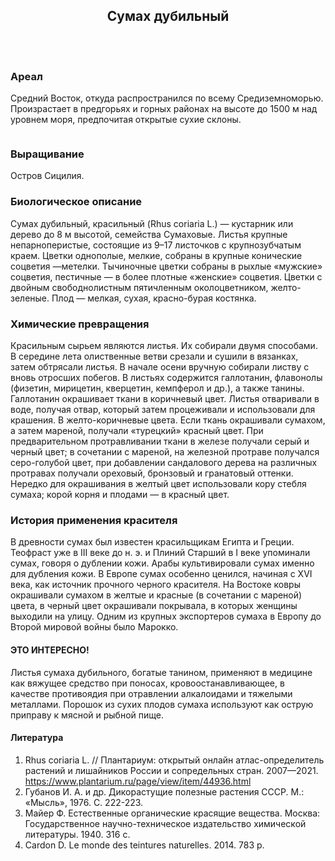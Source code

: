 <header class="map__article-header">
  <h2>Сумах дубильный</h2>
  <img src="img/map-plant-thumb.jpg" alt="">
</header>

### Ареал

Средний Восток, откуда распространился по всему Средиземноморью. Произрастает в предгорьях и горных районах на высоте до 1500 м над уровнем моря, предпочитая открытые сухие склоны.

<img src="img/map/rast3.svg" alt="">

### Выращивание

Остров Сицилия.

### Биологическое описание

Сумах дубильный, красильный (Rhus coriaria L.) — кустарник или дерево до 8 м высотой, семейства Сумаховые. Листья крупные непарноперистые, состоящие из 9–17 листочков с крупнозубчатым краем. Цветки однополые, мелкие, собраны в крупные конические соцветия —метелки. Тычиночные цветки собраны в рыхлые «мужские» соцветия, пестичные — в более плотные «женские» соцветия. Цветки с двойным свободнолистным пятичленным околоцветником, желто-зеленые. Плод — мелкая, сухая, красно-бурая костянка.

### Химические превращения

Красильным сырьем являются листья. Их собирали двумя способами. В середине лета олиственные ветви срезали и сушили в вязанках, затем обтрясали листья. В начале осени вручную собирали листву с вновь отросших побегов. В листьях содержится галлотанин, флавонолы (физетин, мирицетин, кверцетин, кемпферол и др.), а также танины. Галлотанин окрашивает ткани в коричневый цвет. Листья отваривали в воде, получая отвар, который затем процеживали и использовали для крашения. В желто-коричневые цвета. Если ткань окрашивали сумахом, а затем мареной, получали «турецкий» красный цвет. При предварительном протравливании ткани в железе получали серый и черный цвет; в сочетании с мареной, на железной протраве получался серо-голубой цвет, при добавлении сандалового дерева на различных протравах получали ореховый, бронзовый и гранатовый оттенки. Нередко для окрашивания в желтый цвет использовали кору стебля сумаха; корой корня и плодами  — в красный цвет.

### История применения красителя

В древности сумах был известен красильщикам Египта и Греции. Теофраст уже в III веке до н. э. и Плиний Старший в I веке упоминали сумах, говоря о дублении кожи. Арабы культивировали сумах именно для дубления кожи. В Европе сумах особенно ценился, начиная с XVI века, как источник прочного черного красителя. На Востоке ковры окрашивали сумахом в желтые и красные (в сочетании с мареной) цвета, в черный цвет окрашивали покрывала, в которых женщины выходили на улицу. Одним из крупных экспортеров сумаха в Европу до Второй мировой войны было Марокко.

<div class="section__fact">
  <h4>ЭТО ИНТЕРЕСНО!</h4>
  <p>Листья сумаха дубильного, богатые танином, применяют в медицине как вяжущее средство при поносах, кровоостанавливающее, в качестве противоядия при отравлении алкалоидами и тяжелыми металлами. Порошок из сухих плодов сумаха используют как острую приправу к мясной и рыбной пище.</p>
</div>

<h4 class="section__title-with-bg">Литература</h4>

1. Rhus coriaria L. // Плантариум: открытый онлайн атлас-определитель растений и лишайников России и сопредельных стран. 2007—2021. https://www.plantarium.ru/page/view/item/44936.html
2. Губанов И. А. и др. Дикорастущие полезные растения СССР. М.: «Мысль», 1976. С. 222-223.
3. Майер Ф. Естественные органические красящие вещества. Москва: Государственное научно-техническое издательство химической литературы. 1940. 316 с.
4. Cardon D. Le monde des teintures naturelles. 2014. 783 p.
